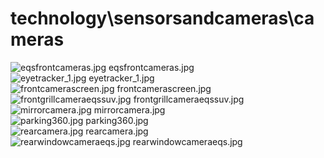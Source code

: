 <h1>technology\sensorsandcameras\cameras</h1>
<div class="container text-center">
<div class="row">
<div class="col col-lg-2 col-6">
<img src="https://media.evkx.net/multimedia/technology/sensorsandcameras/cameras/eqsfrontcameras_xst.jpg" class="img-thumbnail" alt="eqsfrontcameras.jpg">
eqsfrontcameras.jpg
</div>
<div class="col col-lg-2 col-6">
<img src="https://media.evkx.net/multimedia/technology/sensorsandcameras/cameras/eyetracker_1_xst.jpg" class="img-thumbnail" alt="eyetracker_1.jpg">
eyetracker_1.jpg
</div>
<div class="col col-lg-2 col-6">
<img src="https://media.evkx.net/multimedia/technology/sensorsandcameras/cameras/frontcamerascreen_xst.jpg" class="img-thumbnail" alt="frontcamerascreen.jpg">
frontcamerascreen.jpg
</div>
<div class="col col-lg-2 col-6">
<img src="https://media.evkx.net/multimedia/technology/sensorsandcameras/cameras/frontgrillcameraeqssuv_xst.jpg" class="img-thumbnail" alt="frontgrillcameraeqssuv.jpg">
frontgrillcameraeqssuv.jpg
</div>
<div class="col col-lg-2 col-6">
<img src="https://media.evkx.net/multimedia/technology/sensorsandcameras/cameras/mirrorcamera_xst.jpg" class="img-thumbnail" alt="mirrorcamera.jpg">
mirrorcamera.jpg
</div>
<div class="col col-lg-2 col-6">
<img src="https://media.evkx.net/multimedia/technology/sensorsandcameras/cameras/parking360_xst.jpg" class="img-thumbnail" alt="parking360.jpg">
parking360.jpg
</div>
<div class="col col-lg-2 col-6">
<img src="https://media.evkx.net/multimedia/technology/sensorsandcameras/cameras/rearcamera_xst.jpg" class="img-thumbnail" alt="rearcamera.jpg">
rearcamera.jpg
</div>
<div class="col col-lg-2 col-6">
<img src="https://media.evkx.net/multimedia/technology/sensorsandcameras/cameras/rearwindowcameraeqs_xst.jpg" class="img-thumbnail" alt="rearwindowcameraeqs.jpg">
rearwindowcameraeqs.jpg
</div>
</div>
</div>
